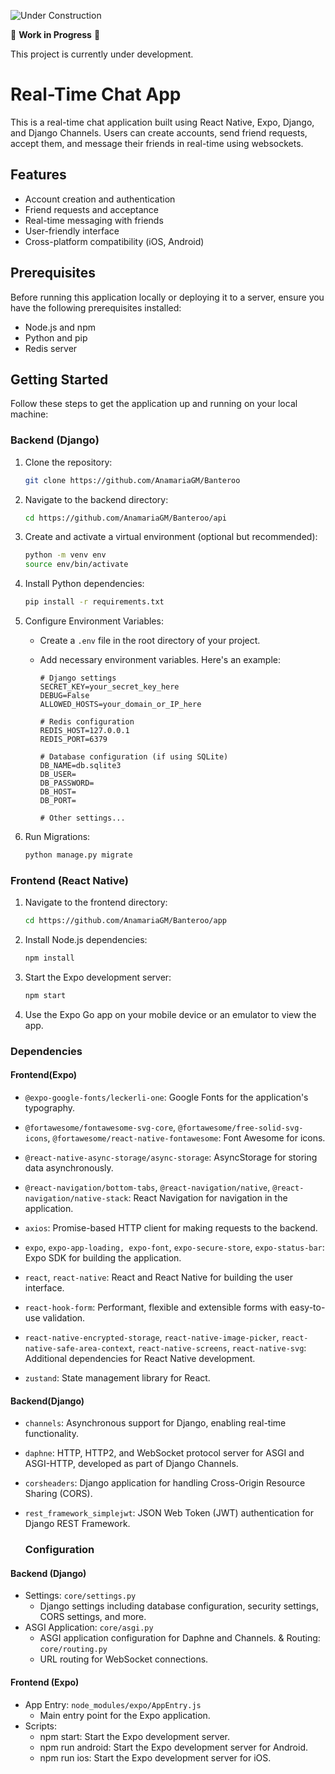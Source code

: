![Under Construction](https://emojicdn.elk.sh/🚧)


🚧 **Work in Progress** 🚧

This project is currently under development. 

# Real-Time Chat App

This is a real-time chat application built using React Native, Expo, Django, and Django Channels. Users can create accounts, send friend requests, accept them, and message their friends in real-time using websockets.

## Features

* Account creation and authentication
* Friend requests and acceptance
* Real-time messaging with friends
* User-friendly interface
* Cross-platform compatibility (iOS, Android)

## Prerequisites

Before running this application locally or deploying it to a server, ensure you have the following prerequisites installed:

* Node.js and npm
* Python and pip
* Redis server


## Getting Started

Follow these steps to get the application up and running on your local machine:

### Backend (Django)

1. Clone the repository:

    ```bash
    git clone https://github.com/AnamariaGM/Banteroo
    ```

2. Navigate to the backend directory:

    ```bash
    cd https://github.com/AnamariaGM/Banteroo/api
    ```

3. Create and activate a virtual environment (optional but recommended):

    ```bash
    python -m venv env
    source env/bin/activate
    ```

4. Install Python dependencies:

    ```bash
    pip install -r requirements.txt
    ```

5. Configure Environment Variables:

    - Create a `.env` file in the root directory of your project.
    - Add necessary environment variables. Here's an example:

      ```plaintext
      # Django settings
      SECRET_KEY=your_secret_key_here
      DEBUG=False
      ALLOWED_HOSTS=your_domain_or_IP_here

      # Redis configuration
      REDIS_HOST=127.0.0.1
      REDIS_PORT=6379

      # Database configuration (if using SQLite)
      DB_NAME=db.sqlite3
      DB_USER=
      DB_PASSWORD=
      DB_HOST=
      DB_PORT=

      # Other settings...
      ```

6. Run Migrations:

    ```bash
    python manage.py migrate
    ```

### Frontend (React Native)

1. Navigate to the frontend directory:

    ```bash
    cd https://github.com/AnamariaGM/Banteroo/app
    ```

2. Install Node.js dependencies:

    ```bash
    npm install
    ```

3. Start the Expo development server:

    ```bash
    npm start
    ```

4. Use the Expo Go app on your mobile device or an emulator to view the app.


### Dependencies

#### Frontend(Expo)
* `@expo-google-fonts/leckerli-one`: Google Fonts for the application's typography.
* `@fortawesome/fontawesome-svg-core`, `@fortawesome/free-solid-svg-icons`, `@fortawesome/react-native-fontawesome`: Font Awesome for icons.
* `@react-native-async-storage/async-storage`: AsyncStorage for storing data asynchronously.
* `@react-navigation/bottom-tabs`, `@react-navigation/native`, `@react-navigation/native-stack`: React Navigation for navigation in the application.

* `axios`: Promise-based HTTP client for making requests to the backend.

* `expo`, `expo-app-loading, expo-font`, `expo-secure-store`, `expo-status-bar`: Expo SDK for building the application.

* `react`, `react-native`: React and React Native for building the user interface.

* `react-hook-form`: Performant, flexible and extensible forms with easy-to-use validation.

* `react-native-encrypted-storage`, `react-native-image-picker`, `react-native-safe-area-context`, `react-native-screens`, `react-native-svg`: Additional dependencies for React Native development.

* `zustand`: State management library for React.
#### Backend(Django)
* `channels`: Asynchronous support for Django, enabling real-time functionality.

* `daphne`: HTTP, HTTP2, and WebSocket protocol server for ASGI and ASGI-HTTP, developed as part of Django Channels.

* `corsheaders`: Django application for handling Cross-Origin Resource Sharing (CORS).

* `rest_framework_simplejwt`: JSON Web Token (JWT) authentication for Django REST Framework.

  ### Configuration
#### Backend (Django)
* Settings: `core/settings.py`
    * Django settings including database configuration, security settings, CORS settings, and more.
* ASGI Application: `core/asgi.py`
    * ASGI application configuration for Daphne and Channels.
& Routing: `core/routing.py`
    * URL routing for WebSocket connections.
#### Frontend (Expo)
* App Entry: `node_modules/expo/AppEntry.js`
    * Main entry point for the Expo application.
* Scripts:
    * npm start: Start the Expo development server.
    * npm run android: Start the Expo development server for Android.
    * npm run ios: Start the Expo development server for iOS.


